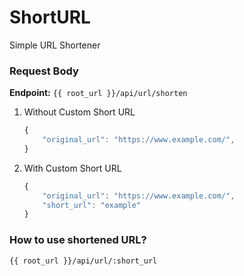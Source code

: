 # ShortURL

Simple URL Shortener

### Request Body

**Endpoint:** `{{ root_url }}/api/url/shorten`

1. Without Custom Short URL

    ```js
    {
        "original_url": "https://www.example.com/",
    }
    ```

2. With Custom Short URL

    ```js
    {
        "original_url": "https://www.example.com/",
        "short_url": "example"
    }
    ```

### How to use shortened URL?

```
{{ root_url }}/api/url/:short_url
```
